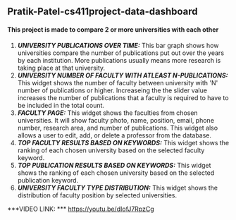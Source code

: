 ## Pratik-Patel-cs411project-data-dashboard
#### This project is made to compare 2 or more universities with each other
1. ***UNIVERSITY PUBLICATIONS OVER TIME:*** This bar graph shows how universities compare the number of publications put out over the years by each institution. More publications usually means more research is taking place at that university.
2. ***UNIVERSITY NUMBER OF FACULTY WITH ATLEAST N-PUBLICATIONS:*** This widget shows the number of faculty between university with 'N' number of publications or higher. Increaseing the the slider value increases the number of publications that a faculty is required to have to be included in the total count.
3. ***FACULTY PAGE:*** This widget shows the faculties from chosen universities. It will show faculty photo, name, position, email, phone number, research area, and number of publications. This widget also allows a user to edit, add, or delete a professor from the database.
4. ***TOP FACULTY RESULTS BASED ON KEYWORDS:*** This widget shows the ranking of each chosen university based on the selected faculty keyword.
5. ***TOP PUBLICATION RESULTS BASED ON KEYWORDS:*** This widget shows the ranking of each chosen university based on the selected publication keyword.
6. ***UNIVERSITY FACULTY TYPE DISTRIBUTION:*** This widget shows the distribution of faculty position by selected universities.

***VIDEO LINK: *** https://youtu.be/dIofJ7RpzCg
